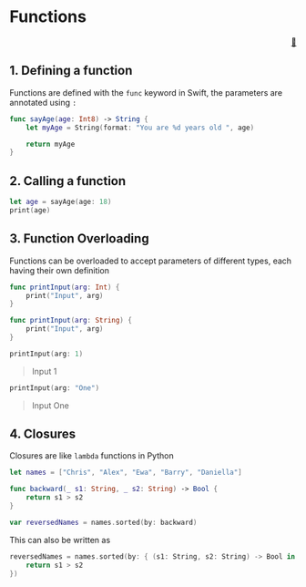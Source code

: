 # Functions

<div style="text-align: right"> <a href="javascript:history.back()">🏡</a>
</div>

## 1. Defining a function

Functions are defined with the `func` keyword in Swift, the parameters are annotated using `:`

```swift
func sayAge(age: Int8) -> String {
    let myAge = String(format: "You are %d years old ", age)

    return myAge
}
```

## 2. Calling a function

```swift
let age = sayAge(age: 18)
print(age)
```

## 3. Function Overloading

Functions can be overloaded to accept parameters of different types, each having their own definition

```swift
func printInput(arg: Int) {
    print("Input", arg)
}

func printInput(arg: String) {
    print("Input", arg)
}
```

```swift
printInput(arg: 1)
```

> Input 1

```swift
printInput(arg: "One")
```

> Input One

## 4. Closures

Closures are like `lambda` functions in Python

```swift
let names = ["Chris", "Alex", "Ewa", "Barry", "Daniella"]
```

```swift
func backward(_ s1: String, _ s2: String) -> Bool {
    return s1 > s2
}
```

```swift
var reversedNames = names.sorted(by: backward)
```

This can also be written as

```swift
reversedNames = names.sorted(by: { (s1: String, s2: String) -> Bool in
    return s1 > s2
})
```